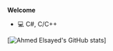 
**Welcome**
- 💻 C#, C/C++

[![Ahmed Elsayed's GitHub stats](https://github-readme-stats.vercel.app/api?username=&theme=radical)]
